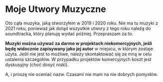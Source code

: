 # Moje Utwory Muzyczne

Oto cąła muzyka, jaką stworzyłem w 2019 i 2020 roku. Nie ma tu muzyki z 2021 roku, ponieważ jak dotąd wszystkie utwory z tego roku należą do soundtracka, który planuję wydać później. Przepraszam za to.

**Muzyki można używać za darmo w projektach niekomercyjnych, jeśli będę widocznie zapisywany jako jej autor** w miejscu, w którym zostaje użyta. Jeśli nie jest to możliwe, należy skontaktować się ze mną w celu ustalenia szczegółów. W przypadku projektów komercyjnych koszt jest dyskusyjny (choć dosyć niski).

A, i proszę nie oceniać nazw. Czasami nie mam na nie dobrych pomysłów. 

